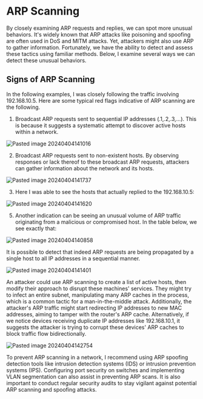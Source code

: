# ARP Scanning

By closely examining ARP requests and replies, we can spot more unusual behaviors. It's widely known that ARP attacks like poisoning and spoofing are often used in DoS and MITM attacks. Yet, attackers might also use ARP to gather information. Fortunately, we have the ability to detect and assess these tactics using familiar methods. Below, I examine several ways we can detect these unusual behaviors.

## Signs of ARP Scanning

In the following examples, I was closely following the traffic involving 192.168.10.5. Here are some typical red flags indicative of ARP scanning are the following. 

1. Broadcast ARP requests sent to sequential IP addresses (.1,.2,.3,...). This is because it suggests a systematic attempt to discover active hosts within a network. 

![Pasted image 20240404141016](https://github.com/lm3nitro/Projects/assets/55665256/ed12c5c4-6cd8-4db4-a633-89387214f4ef)


2. Broadcast ARP requests sent to non-existent hosts. By observing responses or lack thereof to these broadcast ARP requests, attackers can gather information about the network and its hosts.

![Pasted image 20240404141737](https://github.com/lm3nitro/Projects/assets/55665256/fd71f047-15ed-478a-9c90-7498eac6bff5)


3. Here I was able to see the hosts that actually replied to the 192.168.10.5:
   
![Pasted image 20240404141620](https://github.com/lm3nitro/Projects/assets/55665256/d0b7f3ec-fa99-47e4-af50-23e1a39c4824)

5. Another indication can be seeing an unusual volume of ARP traffic originating from a malicious or compromised host. In the table below, we see exactly that:

![Pasted image 20240404140858](https://github.com/lm3nitro/Projects/assets/55665256/c9826d8d-1495-419e-8393-440e3bee689c)

It is possible to detect that indeed ARP requests are being propagated by a single host to all IP addresses in a sequential manner.

![Pasted image 20240404141401](https://github.com/lm3nitro/Projects/assets/55665256/bdea9adc-0f6b-4dc3-ba72-3ae13c223f6e)

An attacker could use ARP scanning to create a list of active hosts, then modify their approach to disrupt these machines' services. They might try to infect an entire subnet, manipulating many ARP caches in the process, which is a common tactic for a man-in-the-middle attack. Additionally, the attacker's ARP traffic might start redirecting IP addresses to new MAC addresses, aiming to tamper with the router's ARP cache. Alternatively, if we notice devices receiving duplicate IP addresses like 192.168.10.1, it suggests the attacker is trying to corrupt these devices' ARP caches to block traffic flow bidirectionally.

![Pasted image 20240404142754](https://github.com/lm3nitro/Projects/assets/55665256/563fc144-bd45-4a92-a412-e6f8572dd410)

To prevent ARP scanning in a network, I recommend using ARP spoofing detection tools like intrusion detection systems (IDS) or intrusion prevention systems (IPS). Configuring port security on switches and implementing VLAN segmentation can also assist in preventing ARP scans. It is also important to conduct regular security audits to stay vigilant against potential ARP scanning and spoofing attacks.
